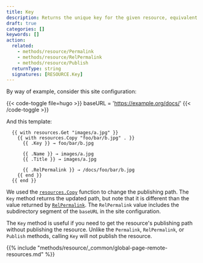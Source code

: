 ```yaml
---
title: Key
description: Returns the unique key for the given resource, equivalent to its publishing path.
draft: true
categories: []
keywords: []
action:
  related:
    - methods/resource/Permalink
    - methods/resource/RelPermalink
    - methods/resource/Publish
  returnType: string
  signatures: [RESOURCE.Key]
---
```


By way of example, consider this site configuration:

{{< code-toggle file=hugo >}}
baseURL = 'https://example.org/docs/'
{{< /code-toggle >}}

And this template:

```go-html-template
  {{ with resources.Get "images/a.jpg" }}
    {{ with resources.Copy "foo/bar/b.jpg" . }}
      {{ .Key }} → foo/bar/b.jpg

      {{ .Name }} → images/a.jpg
      {{ .Title }} → images/a.jpg

      {{ .RelPermalink }} → /docs/foo/bar/b.jpg
    {{ end }}
  {{ end }}
```

We used the [`resources.Copy`] function to change the publishing path. The `Key` method returns the updated path, but note that it is different than the value returned by [`RelPermalink`]. The `RelPermalink` value includes the subdirectory segment of the `baseURL` in the site configuration.

The `Key` method is useful if you need to get the resource's publishing path without publishing the resource. Unlike the `Permalink`, `RelPermalink`, or `Publish` methods, calling `Key` will not publish the resource.

{{% include "methods/resource/_common/global-page-remote-resources.md" %}}

[`Permalink`]: /methods/resource/permalink/
[`RelPermalink`]: /methods/resource/relpermalink/
[`resources.Copy`]: /functions/resources/copy/
